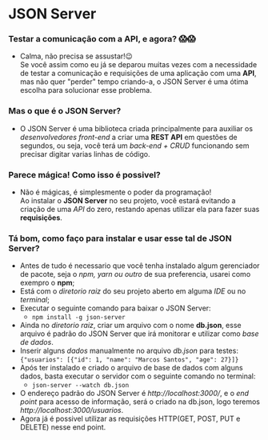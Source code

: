 # JSON Server

### Testar a comunicação com a API, e agora? 😱😱

- Calma, não precisa se assustar!😉  
  Se você assim como eu já se deparou muitas vezes com a necessidade de testar a comunicação e requisições de uma aplicação com uma **API**, mas não quer "perder" tempo criando-a, o JSON Server é uma ótima escolha para solucionar esse problema.

### Mas o que é o JSON Server?

- O JSON Server é uma biblioteca criada principalmente para auxiliar os _desenvolvedores front-end_ a criar uma **REST API** em questões de segundos, ou seja, você terá um _back-end + CRUD_ funcionando sem precisar digitar varias linhas de código.

### Parece mágica! Como isso é possivel?

- Não é mágicas, é simplesmente o poder da programação!  
  Ao instalar o **JSON Server** no seu projeto, você estará evitando a criação de uma _API_ do zero, restando apenas utilizar ela para fazer suas **requisições**.

### Tá bom, como faço para instalar e usar esse tal de JSON Server?

- Antes de tudo é necessario que você tenha instalado algum gerenciador de pacote, seja o _npm, yarn ou outro_ de sua preferencia, usarei como exempro o **npm**;
- Está com o _diretorio raiz_ do seu projeto aberto em alguma _IDE_ ou no _terminal_;
- Executar o seguinte comando para baixar o JSON Server:
  - `npm install -g json-server`
- Ainda no _diretorio raiz_, criar um arquivo com o nome **db.json**, esse arquivo é padrão do JSON Server que irá monitorar e utilizar como _base de dados_.
- Inserir alguns _dados_ manualmente no arquivo *db.json* para testes:  
``{"usuarios": [{"id": 1, "name": "Marcos Santos", "age": 27}]}``  
- Após ter instalado e criado o arquivo de base de dados com alguns dados, basta executar o servidor com o seguinte comando no terminal:
  - `json-server --watch db.json`
- O endereço padrão do JSON Server é *http://localhost:3000/*, e o *end point* para acesso de informação, será o criado na db.json, logo teremos *http://localhost:3000/usuarios*.
- Agora já é possivel utilizar as requisições HTTP(GET, POST, PUT e DELETE) nesse end point.




   
   
